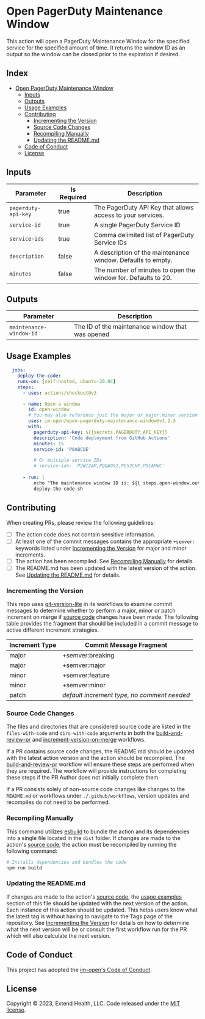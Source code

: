 # Open PagerDuty Maintenance Window

This action will open a PagerDuty Maintenance Window for the specified service for the specified amount of time.  It returns the window ID as an output so the window can be closed prior to the expiration if desired.

## Index <!-- omit in toc -->

- [Open PagerDuty Maintenance Window](#open-pagerduty-maintenance-window)
  - [Inputs](#inputs)
  - [Outputs](#outputs)
  - [Usage Examples](#usage-examples)
  - [Contributing](#contributing)
    - [Incrementing the Version](#incrementing-the-version)
    - [Source Code Changes](#source-code-changes)
    - [Recompiling Manually](#recompiling-manually)
    - [Updating the README.md](#updating-the-readmemd)
  - [Code of Conduct](#code-of-conduct)
  - [License](#license)

## Inputs

| Parameter           | Is Required | Description                                                    |
|---------------------|-------------|----------------------------------------------------------------|
| `pagerduty-api-key` | true        | The PagerDuty API Key that allows access to your services.     |
| `service-id`        | true        | A single PagerDuty Service ID                                  |
| `service-ids`       | true        | Comma delimited list of PagerDuty Service IDs                  |
| `description`       | false       | A description of the maintenance window. Defaults to empty.    |
| `minutes`           | false       | The number of minutes to open the window for.  Defaults to 20. |

## Outputs

| Parameter               | Description                                      |
|-------------------------|--------------------------------------------------|
| `maintenance-window-id` | The ID of the maintenance window that was opened |

## Usage Examples

```yml
  jobs:
    deploy-the-code:
    runs-on: [self-hosted, ubuntu-20.04]
    steps:
      - uses: actions/checkout@v3

      - name: Open a window
        id: open-window
        # You may also reference just the major or major.minor version
        uses: im-open/open-pagerduty-maintenance-window@v1.2.3
        with:
          pagerduty-api-key: ${{secrets.PAGERDUTY_API_KEY}}
          description: 'Code deployment from GitHub Actions'
          minutes: 15
          service-id: 'P0ABCDE' 

          # Or multiple service IDs
          # service-ids: 'P2W124M,PQQA092,P652LHP,P91AMWC'
          
      - run: |
          echo "The maintenance window ID is: ${{ steps.open-window.outputs.maintenance-window-id }}"
          deploy-the-code.sh
```

## Contributing

When creating PRs, please review the following guidelines:

- [ ] The action code does not contain sensitive information.
- [ ] At least one of the commit messages contains the appropriate `+semver:` keywords listed under [Incrementing the Version] for major and minor increments.
- [ ] The action has been recompiled.  See [Recompiling Manually] for details.
- [ ] The README.md has been updated with the latest version of the action.  See [Updating the README.md] for details.

### Incrementing the Version

This repo uses [git-version-lite] in its workflows to examine commit messages to determine whether to perform a major, minor or patch increment on merge if [source code] changes have been made.  The following table provides the fragment that should be included in a commit message to active different increment strategies.

| Increment Type | Commit Message Fragment                     |
|----------------|---------------------------------------------|
| major          | +semver:breaking                            |
| major          | +semver:major                               |
| minor          | +semver:feature                             |
| minor          | +semver:minor                               |
| patch          | *default increment type, no comment needed* |

### Source Code Changes

The files and directories that are considered source code are listed in the `files-with-code` and `dirs-with-code` arguments in both the [build-and-review-pr] and [increment-version-on-merge] workflows.  

If a PR contains source code changes, the README.md should be updated with the latest action version and the action should be recompiled.  The [build-and-review-pr] workflow will ensure these steps are performed when they are required.  The workflow will provide instructions for completing these steps if the PR Author does not initially complete them.

If a PR consists solely of non-source code changes like changes to the `README.md` or workflows under `./.github/workflows`, version updates and recompiles do not need to be performed.

### Recompiling Manually

This command utilizes [esbuild] to bundle the action and its dependencies into a single file located in the `dist` folder.  If changes are made to the action's [source code], the action must be recompiled by running the following command:

```sh
# Installs dependencies and bundles the code
npm run build
```

### Updating the README.md

If changes are made to the action's [source code], the [usage examples] section of this file should be updated with the next version of the action.  Each instance of this action should be updated.  This helps users know what the latest tag is without having to navigate to the Tags page of the repository.  See [Incrementing the Version] for details on how to determine what the next version will be or consult the first workflow run for the PR which will also calculate the next version.

## Code of Conduct

This project has adopted the [im-open's Code of Conduct](https://github.com/im-open/.github/blob/main/CODE_OF_CONDUCT.md).

## License

Copyright &copy; 2023, Extend Health, LLC. Code released under the [MIT license](LICENSE).

<!-- Links -->
[Incrementing the Version]: #incrementing-the-version
[Recompiling Manually]: #recompiling-manually
[Updating the README.md]: #updating-the-readmemd
[source code]: #source-code-changes
[usage examples]: #usage-examples
[build-and-review-pr]: ./.github/workflows/build-and-review-pr.yml
[increment-version-on-merge]: ./.github/workflows/increment-version-on-merge.yml
[esbuild]: https://esbuild.github.io/getting-started/#bundling-for-node
[git-version-lite]: https://github.com/im-open/git-version-lite
